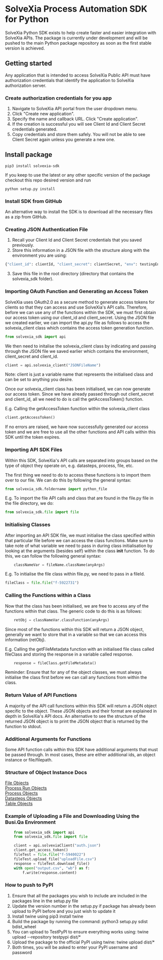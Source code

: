 # SolveXia Process Automation SDK for Python

SolveXia Python SDK exists to help create faster and easier integration with SolveXia APIs. 
The package is currently under development and will be pushed to the main Python package repository as soon as the first stable version is achieved.

## Getting started

Any application that is intended to access SolveXia Public API must have authorization credentials that identify the application to SolveXia authorization server.

### Create authorization credentials for you app

1. Navigate to SolveXia API portal from the user dropdown menu.
2. Click "Create new application".
3. Specify the name and callback URL. Click "Create application".
4. If the creation is successful you will see Client Id and Client Secret credentials generated.
5. Copy credentials and store them safely. You will not be able to see Client Secret again unless you generate a new one.

## Install package

```shell
pip3 install solvexia-sdk
```

If you keep to use the latest or any other specific version of the package checkout this repo desired version and run

```shell
python setup.py install
```

### Install SDK from GitHub
An alternative way to install the SDK is to download all the necessary files as a zip from GitHub.

### Creating JSON Authentication File

1. Recall your Client Id and Client Secret credentials that you saved previously.
2. Store this information in a JSON file with the structure along with the environment you are using:
```python
{"client_id": clientId, "client_secret": clientSecret, "env": testingEnv}.
```
3. Save this file in the root directory (directory that contains the solvexia_sdk folder).

### Importing OAuth Function and Generating an Access Token
SolveXia uses OAuth2.0 as a secure method to generate access tokens for clients so that they can access and use SolveXia's
API calls. Therefore, before we can use any of the functions within the SDK, we must first obtain our access token using
our client_id and client_secret. Using the JSON file we created earlier, we can import the api.py file as follows to access 
the solvexia_client class which contains the access token generation function.

```python
from solvexia_sdk import api
```

We then need to initalise the solvexia_client class by indicating and passing through the JSON file we saved earlier which contains
the environment, client_secret and client_id.


```python
client = api.solvexia_client("JSONFileName")
```

Note: client is just a variable name that represents the initialised class and can be set to anything you desire.

Once our solvexia_client class has been initialised, we can now generate our access token. Since we have already passed through out
client_secret and client_id, all we need to do is call the getAccessToken() function.

E.g. Calling the getAccessToken function within the solvexia_client class
```python
client.getAccessToken()
```

If no errors are raised, we have now successfully generated our access token and we are free to use all the other functions and
API calls within this SDK until the token expires.

### Importing API SDK Files

Within this SDK, SolveXia's API calls are separated into groups based on the type of object they operate on, e.g. datasteps,
process, file, etc.

The first thing we need to do to access these functions is to import them over to our file.
We can do this by following the general syntax:
```python
from solvexia_sdk.foldername import python_file
```
E.g. To import the file API calls and class that are found in the file.py file in the file directory, we do:
```python
from solvexia_sdk.file import file
```

### Initialising Classes

After importing an API SDK file, we must initialise the class specified within that particular file before we can access the
class functions. Make sure to take note of what variable we need to pass in during class initialisation by looking at the 
arguments (besides self) within the class __init__ function.
To do this, we can follow the following general syntax:
```python
    classNameVar = fileName.className(anyArgs)
```
E.g. To initialise the file class within file.py, we need to pass in a fileId.
```python
fileClass = file.file("f-5922731")
```

### Calling the Functions within a Class
Now that the class has been initialised, we are free to access any of the functions within that class. The generic
code to do this is as follows:
```python
    retObj = classNameVar.classFunction(anyArgs)
```
Since most of the functions within this SDK will return a JSON object, generally we want to store that in a variable
so that we can access this information (retObj).

E.g. Calling the getFileMetadata function with an initialised file class called fileClass and storing the response in a 
variable called response.
```python
    response = fileClass.getFileMetadata()
```

Reminder: Ensure that for any of the object classes, we must always initialise the class first before we can call 
any functions from within the class.

### Return Value of API Functions
A majority of the API call functions within this SDK will return a JSON object specific to the object. These JSON objects
and their format are explained in depth in SolveXia's API docs.
An alternative to see the structure of the returned JSON object is to print the JSON object that is returned by the function
to stdout.

### Additional Arguments for Functions
Some API function calls within this SDK have additional arguments that must be passed through. In most cases, these are 
either additional ids, an object instance or file/filepath.

### Structure of Object Instance Docs
[File Objects](https://github.com/solvexia/solvexia-api-docs/blob/master/file/file_schemas.md/#upload-session)  
[Process Run Objects](https://github.com/solvexia/solvexia-api-docs/blob/master/process_runs/process_runs_schemas.md)  
[Process Objects](https://github.com/solvexia/solvexia-api-docs/blob/master/processes/schemas.md)  
[Datasteps Objects](https://github.com/solvexia/solvexia-api-docs/blob/master/steps/datastep_schemas.md)  
[Table Objects](https://github.com/solvexia/solvexia-api-docs/blob/master/tables/tables_schemas.md)  

### Example of Uploading a File and Downloading Using the Busi.Qa Environment
```python
    from solvexia_sdk import api
    from solvexia_sdk.file import file

    client = api.solvexiaClient("auth.json")
    client.get_access_token()
    fileTest = file.file("f-5940022")
    fileTest.upload_file("uploadFile.csv")
    response = fileTest.download_file()
    with open("output.csv", "wb") as f:
        f.write(response.content)
```

### How to push to PyPI

1. Ensure that all the packages you wish to include are included in the packages line in the setup.py file
2. Update the version number in the setup.py if package has already been upload to PyPI before and you just wish to update it
3. Install twine using pip3 install twine
4. Build the package by running the command: python3 setup.py sdist bdist_wheel
5. You can upload to TestPyPI to ensure everything works using: twine upload --repository testpypi dist/*
5. Upload the package to the official PyPI using twine: twine upload dist/*
6. Both times, you will be asked to enter your PyPI username and password